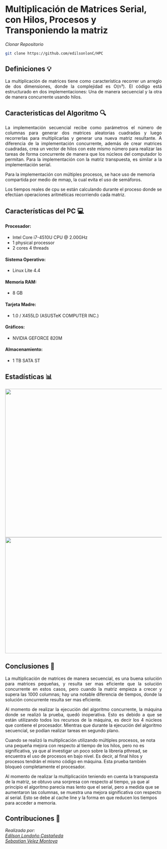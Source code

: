 # Multiplicación de Matrices Serial, con Hilos, Procesos y Transponiendo la matriz

*Clonar Repositorio*

```bash
git clone https://github.com/edilsonlonC/HPC
```

## Definiciones :bulb:
<p align="justify">
La multiplicación de matrices tiene como característica recorrer un arreglo de dos dimensiones, donde la complejidad es O(n³). El código está estructurado en dos implementaciones: Una de manera secuencial y la otra de manera concurrente usando hilos. 
</p>

## Caracteristicas del Algoritmo :mag:

<p align="justify">
La implementación secuencial recibe como parámetros el número de columnas para generar dos matrices aleatorias cuadradas y luego recorrerlas para multiplicarlas y generar una nueva matriz resultante. A diferencia de la implementación concurrente, además de crear matrices cuadradas, crea un vector de hilos con este mismo número para realizar las tareas de forma concurrente de manera que los núcleos del computador lo permitan. Para la implementación con la matriz transpuesta, es similar a la implementación serial.
</p>
<p>
Para la implementación con múltiples procesos, se hace uso de memoria compartida por medio de mmap, la cual evita el uso de semáforos.
</p>
<p align="justify">
Los tiempos reales de cpu se están calculando durante el proceso donde se efectúan operaciones aritméticas recorriendo cada matriz.
</p>


## Características del PC :computer:

#### Procesador: 
* Intel Core i7-4510U CPU @ 2.00GHz 
* 1 physical processor 
* 2 cores 4 threads

#### Sistema Operativo:
* Linux Lite 4.4

#### Memoria RAM:
* 8 GB

#### Tarjeta Madre:
* 1.0 / X455LD (ASUSTeK COMPUTER INC.)

#### Gráficos:
* NVIDIA GEFORCE 820M

#### Almacenamiento:
* 1 TB SATA ST


## Estadísticas :bar_chart:
<p align="center">
  <img width="781" height="476" src="https://raw.githubusercontent.com/edilsonlonC/HPC/master/matrix-mult/assets/results_times.png">
  <img width="641" height="372" src="https://raw.githubusercontent.com/edilsonlonC/HPC/master/matrix-mult/assets/speedup_rate.png">
</p>


## Conclusiones :blue_book:
<p align="justify">
La multiplicación de matrices de manera secuencial, es una buena solución para matrices pequeñas, y resulta ser mas eficiente que la solución concurrente en estos casos, pero cuando la matriz empieza a crecer y supera las 1000 columnas; hay una notable diferencia de tiempos, donde la solución concurrente resulta ser mas eficiente.
</p>
<p align="justify">
Al momento de realizar la ejecución del algoritmo concurrente, la máquina donde se realizó la prueba, quedó inoperativa. Esto es debido a que se están utilizando todos los recursos de la máquina, es decir los 4 núcleos que contiene el procesador. Mientras que durante la ejecución del algoritmo secuencial, se podían realizar tareas en segundo plano.
</p>
<p>
Cuando se realizó la multiplicación utilizando múltiples procesos, se nota una pequeña mejora con respecto al tiempo de los hilos, pero no es significativa, ya que al investigar un poco sobre la librería pthread, se encuentra el uso de procesos en bajo nivel. Es decir, al final hilos y procesos tendrán el mismo código en máquina. Esta prueba también bloqueó completamente el procesador.
</p>
<p>
Al momento de realizar la multiplicación teniendo en cuenta la transpuesta de la matriz, se obtuvo una sorpresa con respecto al tiempo, ya que al principio el algoritmo parecía mas lento que el serial, pero a medida que se aumentaron las columnas, se muestra una mejora significativa con respecto al serial. Esto se debe al cache line y la forma en que reducen los tiempos para acceder a memoria.
</p>

## Contribuciones :busts_in_silhouette:

*Realizada por:* \
*[Edilson Londoño Castañeda](https://github.com/edilsonlonC)* \
*[Sebastian Velez Montoya](https://github.com/sebasttianvelez)*
